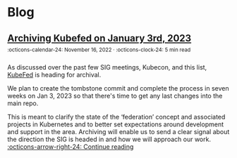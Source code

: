 # Blog

## [Archiving Kubefed on January 3rd, 2023][Archiving Kubefed]

<small style="position:relative; top:-10px;">
  :octicons-calendar-24: November 16, 2022 ·
  :octicons-clock-24: 5 min read
</small>

As discussed over the past few SIG meetings, Kubecon, and this list, [KubeFed][kubefed-repo] is heading for archival.

We plan to create the tombstone commit and complete the process in seven weeks on Jan 3, 2023 so that there's time to get any last changes into the main repo.

This is meant to clarify the state of the ‘federation’ concept and associated projects in Kubernetes and to better set expectations around development and support in the area. Archiving will enable us to send a clear signal about the direction the SIG is headed in and how we will approach our work.
[:octicons-arrow-right-24: Continue reading][Archiving Kubefed]

[Archiving Kubefed]: 2022/2022-11-16_archiving-kubefed-on-Jan-3-2023.md
[kubefed-repo]:https://github.com/kubernetes-sigs/kubefed
